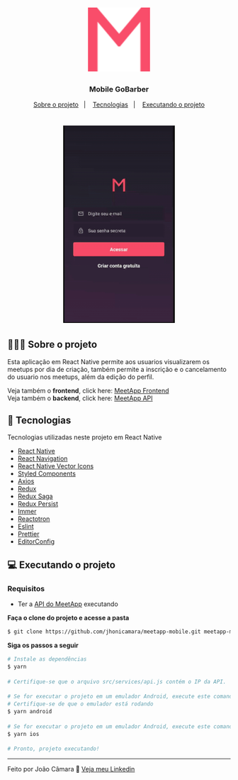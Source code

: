<h1 align="center">
	<img alt="GoStack" src=".github/logo.svg" width="140px" />
</h1>

<h3 align="center">
  <b>Mobile GoBarber</b>
</h3>


<p align="center">
  <a href="#-Sobre-o-projeto">Sobre o projeto</a>&nbsp;&nbsp;&nbsp;|&nbsp;&nbsp;&nbsp;
  <a href="#-Tecnologias">Tecnologias</a>&nbsp;&nbsp;&nbsp;|&nbsp;&nbsp;&nbsp;
  <a href="#-getting-started">Executando o projeto</a>
</p>

<h1 align="center">
	<img alt="Demo" src=".github/demo.gif" width="50%" />
</h1>


## 💇🏻‍♂️ Sobre o projeto

Esta aplicação em React Native permite aos usuarios visualizarem os meetups por dia de criação, também permite a inscrição e o cancelamento do usuario nos meetups, além da edição do perfil.


Veja também o **frontend**, click here: [MeetApp Frontend](https://github.com/jhonicamara/gobarber-web)<br />
Veja também o **backend**, click here: [MeetApp API](https://github.com/jhonicamara/gobarber-api)

## 🚀 Tecnologias

Tecnologias utilizadas neste projeto em React Native

- [React Native](https://reactnative.dev/)
- [React Navigation](https://reactnavigation.org/)
- [React Native Vector Icons](https://github.com/oblador/react-native-vector-icons/)
- [Styled Components](https://styled-components.com/)
- [Axios](https://github.com/axios/axios)
- [Redux](https://redux.js.org/)
- [Redux Saga](https://redux-saga.js.org/)
- [Redux Persist](https://github.com/rt2zz/redux-persist)
- [Immer](https://github.com/immerjs/immer)
- [Reactotron](https://github.com/infinitered/reactotron)
- [Eslint](https://eslint.org/)
- [Prettier](https://prettier.io/)
- [EditorConfig](https://editorconfig.org/)

## 💻 Executando o projeto

### Requisitos

- Ter a [API do MeetApp](https://github.com/jhonicamara/meetapp-api) executando

**Faça o clone do projeto e acesse a pasta**

```bash
$ git clone https://github.com/jhonicamara/meetapp-mobile.git meetapp-mobile && cd meetapp-mobile
```

**Siga os passos a seguir**

```bash
# Instale as dependências
$ yarn

# Certifique-se que o arquivo src/services/api.js contém o IP da API.

# Se for executar o projeto em um emulador Android, execute este comando:
# Certifique-se de que o emulador está rodando
$ yarn android

# Se for executar o projeto em um emulador Android, execute este comando:
$ yarn ios

# Pronto, projeto executando!
```
---

Feito por João Câmara 👋 [Veja meu Linkedin](https://www.linkedin.com/in/jo%C3%A3o-c%C3%A2mara-565b42184/)

